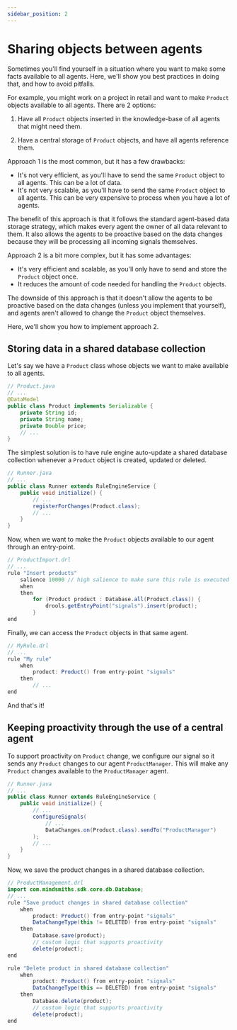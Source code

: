 ```yaml
---
sidebar_position: 2
---
```


# Sharing objects between agents

Sometimes you'll find yourself in a situation where you want to make some facts available to all agents.
Here, we'll show you best practices in doing that, and how to avoid pitfalls.

For example, you might work on a project in retail and want to make `Product` objects available to all agents.
There are 2 options:

1. Have all `Product` objects inserted in the knowledge-base of all agents that might need them.

2. Have a central storage of `Product` objects, and have all agents reference them.


Approach 1 is the most common, but it has a few drawbacks:

- It's not very efficient, as you'll have to send the same `Product` object to all agents.
This can be a lot of data.
- It's not very scalable, as you'll have to send the same `Product` object to all agents.
This can be very expensive to process when you have a lot of agents.

The benefit of this approach is that it follows the standard agent-based data storage strategy,
which makes every agent the owner of all data relevant to them.
It also allows the agents to be proactive based on the data changes because they will be processing
all incoming signals themselves.


Approach 2 is a bit more complex, but it has some advantages:

- It's very efficient and scalable, as you'll only have to send and store the `Product` object once.
- It reduces the amount of code needed for handling the `Product` objects.

The downside of this approach is that it doesn't allow the agents to be proactive based on the 
data changes (unless you implement that yourself),
and agents aren't allowed to change the `Product` object themselves.

Here, we'll show you how to implement approach 2.

## Storing data in a shared database collection

Let's say we have a `Product` class whose objects we want to make available to all agents.

```java
// Product.java
// ...
@DataModel
public class Product implements Serializable {
    private String id;
    private String name;
    private Double price;
    // ...
}
```

The simplest solution is to have rule engine auto-update a shared database collection 
whenever a `Product` object is created, updated or deleted.
```java
// Runner.java
// ...
public class Runner extends RuleEngineService {
    public void initialize() {
        // ...
        registerForChanges(Product.class);
        // ...
    }
}
```

Now, when we want to make the `Product` objects available to our agent through an entry-point.
```java
// ProductImport.drl
// ...
rule "Insert products"
    salience 10000 // high salience to make sure this rule is executed first
    when
    then
        for (Product product : Database.all(Product.class)) {
            drools.getEntryPoint("signals").insert(product);
        }
end
```

Finally, we can access the `Product` objects in that same agent.
```java
// MyRule.drl
// ...
rule "My rule"
    when
        product: Product() from entry-point "signals"
    then
        // ...
end
```

And that's it!

## Keeping proactivity through the use of a central agent

To support proactivity on `Product` change, we configure our signal so it sends any `Product` changes
to our agent `ProductManager`. This will make any `Product` changes available to the `ProductManager` agent.

```java
// Runner.java
// ...
public class Runner extends RuleEngineService {
    public void initialize() {
        // ...
        configureSignals(
            // ...
            DataChanges.on(Product.class).sendTo("ProductManager")
        );
        // ...
    }
}
```

Now, we save the product changes in a shared database collection.

```java
// ProductManagement.drl
import com.mindsmiths.sdk.core.db.Database;
// ...
rule "Save product changes in shared database collection"
    when
        product: Product() from entry-point "signals"
        DataChangeType(this != DELETED) from entry-point "signals"
    then
        Database.save(product);
        // custom logic that supports proactivity
        delete(product);
end

rule "Delete product in shared database collection"
    when
        product: Product() from entry-point "signals"
        DataChangeType(this == DELETED) from entry-point "signals"
    then
        Database.delete(product);
        // custom logic that supports proactivity
        delete(product);
end
```